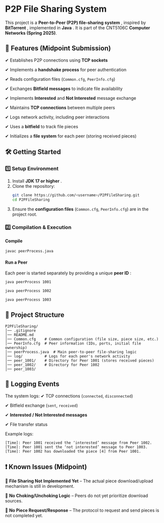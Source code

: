 # P2P File Sharing System

This project is a  **Peer-to-Peer (P2P) file-sharing system** , inspired by  **BitTorrent** , implemented in  **Java** . It is part of the  CNT5106C **Computer Networks (Spring 2025)**.

## 🚀 Features (Midpoint Submission)

✔ Establishes P2P connections using **TCP sockets**

✔ Implements a **handshake process** for peer authentication

✔ Reads configuration files (`Common.cfg`, `PeerInfo.cfg`)

✔ Exchanges **Bitfield messages** to indicate file availability

✔ Implements **Interested** and **Not Interested** message exchange

✔ Maintains **TCP connections** between multiple peers

✔ Logs network activity, including peer interactions

✔ Uses a **bitfield** to track file pieces

✔ Initializes a **file system** for each peer (storing received pieces)

## 🛠️ Getting Started

### **1️⃣ Setup Environment**

1. Install  **JDK 17 or higher** .
2. Clone the repository:
   ```sh
   git clone https://github.com/<username>/P2PFileSharing.git
   cd P2PFileSharing
   ```
3. Ensure the **configuration files** (`Common.cfg`, `PeerInfo.cfg`) are in the project root.

### **2️⃣ Compilation & Execution**

#### **Compile**

```sh
javac peerProcess.java
```

#### **Run a Peer**

Each peer is started separately by providing a unique  **peer ID** :

```sh
java peerProcess 1001
```

```sh
java peerProcess 1002
```

```sh
java peerProcess 1003
```

## 📂 Project Structure

```
P2PFileSharing/
│── .gitignore
│── README.md
│── Common.cfg    # Common configuration (file size, piece size, etc.)
│── PeerInfo.cfg  # Peer information (IDs, ports, initial file ownership)
│── peerProcess.java  # Main peer-to-peer file-sharing logic
│── log/          # Logs for each peer's network activity
│── peer_1001/    # Directory for Peer 1001 (stores received pieces)
│── peer_1002/    # Directory for Peer 1002
│── peer_1003/
```

## 📝 Logging Events

The system logs:
✔ TCP connections (`connected`, `disconnected`)

✔ Bitfield exchange (`sent`, `received`)

✔ **Interested / Not Interested messages**

✔ File transfer status

Example logs:

```
[Time]: Peer 1001 received the ‘interested’ message from Peer 1002.
[Time]: Peer 1001 sent the ‘not interested’ message to Peer 1003.
[Time]: Peer 1002 has downloaded the piece [4] from Peer 1001.
```

## ❗ Known Issues (Midpoint)

🔹 **File Sharing Not Implemented Yet** – The actual piece download/upload mechanism is still in development.

🔹 **No Choking/Unchoking Logic** – Peers do not yet prioritize download sources.

🔹 **No Piece Request/Response** – The protocol to request and send pieces is not completed yet.
